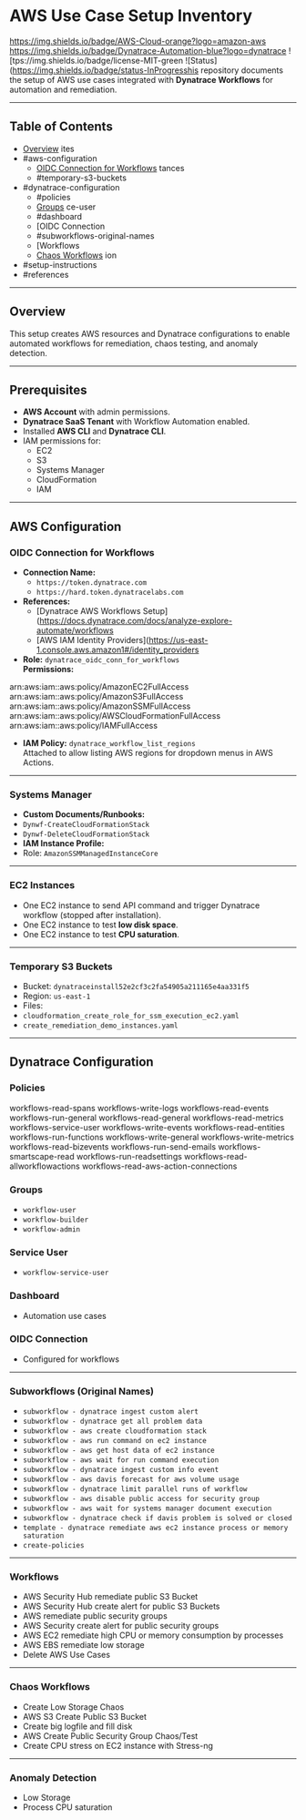 # AWS Use Case Setup Inventory

https://img.shields.io/badge/AWS-Cloud-orange?logo=amazon-aws
https://img.shields.io/badge/Dynatrace-Automation-blue?logo=dynatrace
![tps://img.shields.io/badge/license-MIT-green
![Status](https://img.shields.io/badge/status-InProgresshis repository documents the setup of AWS use cases integrated with **Dynatrace Workflows** for automation and remediation.

---

## Table of Contents
- [Overview](#overview)
ites
- #aws-configuration
  - [OIDC Connection for Workflows](#oidc-connection-for-workflows)
tances
  - #temporary-s3-buckets
- #dynatrace-configuration
  - #policies
  - [Groups](#groups)
ce-user
  - #dashboard
  - [OIDC Connection
  - #subworkflows-original-names
  - [Workflows
  - [Chaos Workflows](#chaos-workflows)
ion
- #setup-instructions
- #references

---

## Overview
This setup creates AWS resources and Dynatrace configurations to enable automated workflows for remediation, chaos testing, and anomaly detection.

---

## Prerequisites
- **AWS Account** with admin permissions.
- **Dynatrace SaaS Tenant** with Workflow Automation enabled.
- Installed **AWS CLI** and **Dynatrace CLI**.
- IAM permissions for:
  - EC2
  - S3
  - Systems Manager
  - CloudFormation
  - IAM

---

## AWS Configuration

### OIDC Connection for Workflows
- **Connection Name:**  
  - `https://token.dynatrace.com`  
  - `https://hard.token.dynatracelabs.com`
- **References:**  
  - [Dynatrace AWS Workflows Setup](https://docs.dynatrace.com/docs/analyze-explore-automate/workflows  
  - [AWS IAM Identity Providers](https://us-east-1.console.aws.amazon1#/identity_providers
- **Role:** `dynatrace_oidc_conn_for_workflows`  
  **Permissions:**  

arn:aws:iam::aws:policy/AmazonEC2FullAccess
arn:aws:iam::aws:policy/AmazonS3FullAccess
arn:aws:iam::aws:policy/AmazonSSMFullAccess
arn:aws:iam::aws:policy/AWSCloudFormationFullAccess
arn:aws:iam::aws:policy/IAMFullAccess

- **IAM Policy:** `dynatrace_workflow_list_regions`  
Attached to allow listing AWS regions for dropdown menus in AWS Actions.

---

### Systems Manager
- **Custom Documents/Runbooks:**  
- `Dynwf-CreateCloudFormationStack`  
- `Dynwf-DeleteCloudFormationStack`
- **IAM Instance Profile:**  
- Role: `AmazonSSMManagedInstanceCore`

---

### EC2 Instances
- One EC2 instance to send API command and trigger Dynatrace workflow (stopped after installation).  
- One EC2 instance to test **low disk space**.  
- One EC2 instance to test **CPU saturation**.

---

### Temporary S3 Buckets
- Bucket: `dynatraceinstall52e2cf3c2fa54905a211165e4aa331f5`  
- Region: `us-east-1`  
- Files:  
- `cloudformation_create_role_for_ssm_execution_ec2.yaml`  
- `create_remediation_demo_instances.yaml`

---

## Dynatrace Configuration

### Policies
 
workflows-read-spans
workflows-write-logs
workflows-read-events
workflows-run-general
workflows-read-general
workflows-read-metrics
workflows-service-user
workflows-write-events
workflows-read-entities
workflows-run-functions
workflows-write-general
workflows-write-metrics
workflows-read-bizevents
workflows-run-send-emails
workflows-smartscape-read
workflows-run-readsettings
workflows-read-allworkflowactions
workflows-read-aws-action-connections


### Groups
- `workflow-user`
- `workflow-builder`
- `workflow-admin`

### Service User
- `workflow-service-user`

### Dashboard
- Automation use cases

### OIDC Connection
- Configured for workflows

---

### Subworkflows (Original Names)
- `subworkflow - dynatrace ingest custom alert`
- `subworkflow - dynatrace get all problem data`
- `subworkflow - aws create cloudformation stack`
- `subworkflow - aws run command on ec2 instance`
- `subworkflow - aws get host data of ec2 instance`
- `subworkflow - aws wait for run command execution`
- `subworkflow - dynatrace ingest custom info event`
- `subworkflow - aws davis forecast for aws volume usage`
- `subworkflow - dynatrace limit parallel runs of workflow`
- `subworkflow - aws disable public access for security group`
- `subworkflow - aws wait for systems manager document execution`
- `subworkflow - dynatrace check if davis problem is solved or closed`
- `template - dynatrace remediate aws ec2 instance process or memory saturation`
- `create-policies`

---

### Workflows
- AWS Security Hub remediate public S3 Bucket  
- AWS Security Hub create alert for public S3 Buckets  
- AWS remediate public security groups  
- AWS Security create alert for public security groups  
- AWS EC2 remediate high CPU or memory consumption by processes  
- AWS EBS remediate low storage  
- Delete AWS Use Cases  

---

### Chaos Workflows
- Create Low Storage Chaos  
- AWS S3 Create Public S3 Bucket  
- Create big logfile and fill disk  
- AWS Create Public Security Group Chaos/Test  
- Create CPU stress on EC2 instance with Stress-ng  

---

### Anomaly Detection
- Low Storage  
- Process CPU saturation  

